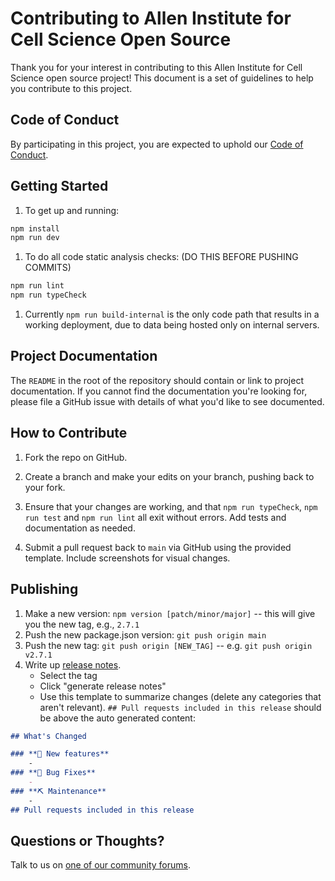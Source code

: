 # Contributing to Allen Institute for Cell Science Open Source

Thank you for your interest in contributing to this Allen Institute for Cell Science open source project! This document is
a set of guidelines to help you contribute to this project.

## Code of Conduct

By participating in this project, you are expected to uphold our [Code of
Conduct][code_of_conduct].

[code_of_conduct]: CODE_OF_CONDUCT.md

## Getting Started

1. To get up and running:

```cmd
npm install
npm run dev
```

1. To do all code static analysis checks: (DO THIS BEFORE PUSHING COMMITS)

```cmd
npm run lint
npm run typeCheck
```

1. Currently `npm run build-internal` is the only code path that results in a working deployment,
due to data being hosted only on internal servers.

## Project Documentation

The `README` in the root of the repository should contain or link to
project documentation. If you cannot find the documentation you're
looking for, please file a GitHub issue with details of what
you'd like to see documented.

## How to Contribute

1. Fork the repo on GitHub.

2. Create a branch and make your edits on your branch, pushing back to your fork.

3. Ensure that your changes are working, and that `npm run typeCheck`, `npm run test` and `npm run lint` all exit without errors. Add tests and documentation as needed.

4. Submit a pull request back to `main` via GitHub using the provided template. Include screenshots for visual changes.

## Publishing

1. Make a new version: `npm version [patch/minor/major]` -- this will give you the new tag, e.g., `2.7.1`
2. Push the new package.json version: `git push origin main`
3. Push the new tag: `git push origin [NEW_TAG]` -- e.g. `git push origin v2.7.1`
4. Write up [release notes](https://github.com/allen-cell-animated/nucmorph-colorizer/releases).
    - Select the tag
    - Click "generate release notes"
    - Use this template to summarize changes (delete any categories that aren't relevant). `## Pull requests included in this release` should be above the auto generated content:

```Markdown
## What's Changed

### **🎉 New features**   
    -
### **🐞 Bug Fixes**
    - 
### **⛏ Maintenance** 
    -
## Pull requests included in this release
```

## Questions or Thoughts?

Talk to us on [one of our community forums][community].

[community]: https://forum.allencell.org/

